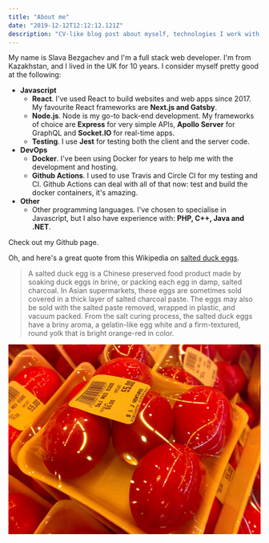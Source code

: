 ```yaml
---
title: "About me"
date: "2019-12-12T12:12:12.121Z"
description: "CV-like blog post about myself, technologies I work with, the kinds of things I've built"
---
```


My name is Slava Bezgachev and I'm a full stack web developer. I'm from Kazakhstan, and I lived in the UK for 10 years. I consider myself pretty good at the following:

* **Javascript**
    * **React**. I've used React to build websites and web apps since 2017. My favourite React frameworks are **Next.js and Gatsby**.
    * **Node.js**. Node is my go-to back-end development. My frameworks of choice are **Express** for very simple APIs, **Apollo Server** for GraphQL and **Socket.IO** for real-time apps.
    * **Testing**. I use **Jest** for testing both the client and the server code.
* **DevOps**
    * **Docker**. I've been using Docker for years to help me with the development and hosting. 
    * **Github Actions**. I used to use Travis and Circle CI for my testing and CI. Github Actions can deal with all of that now: test and build the docker containers, it's amazing.
* **Other**
    * Other programming languages. I've chosen to specialise in Javascript, but I also have experience with: **PHP, C++, Java and .NET**.

Check out my Github page.

Oh, and here's a great quote from this Wikipedia on
[salted duck eggs](http://en.wikipedia.org/wiki/Salted_duck_egg).

> A salted duck egg is a Chinese preserved food product made by soaking duck
> eggs in brine, or packing each egg in damp, salted charcoal. In Asian
> supermarkets, these eggs are sometimes sold covered in a thick layer of salted
> charcoal paste. The eggs may also be sold with the salted paste removed,
> wrapped in plastic, and vacuum packed. From the salt curing process, the
> salted duck eggs have a briny aroma, a gelatin-like egg white and a
> firm-textured, round yolk that is bright orange-red in color.

![Chinese Salty Egg](./salty_egg.jpg)
